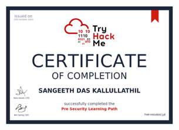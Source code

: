 <img src="https://github.com/sdkallullathil/presec/blob/60bbc49d6f430e0aec1b86474fbbbed0f1ea29f8/THM-H4GANXCLJB-presecurity.png" height="90%" width="90%" alt="Disk Sanitization Steps"/> </a>
<br />
